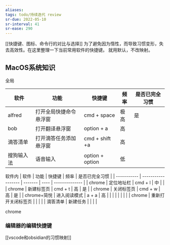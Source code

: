 ```yaml
---
aliases: 
tags: todo/持续迭代 review
sr-due: 2022-05-10
sr-interval: 41
sr-ease: 290
---
```


[[快捷键、图标、命令行的对比与选择]]
为了避免因为惰性，而导致习惯变形，失去高效性。在这里整理一下当前常用软件的快捷键。
就用默认，不改映射。

## MacOS系统知识

全局

| 软件       | 功能                   | 快捷键          | 频率 | 是否已完全习惯 |
| ---------- | ---------------------- | --------------- | ---- | -------------- |
| alfred     | 打开全局快捷命令悬浮窗 | cmd + space     | 极高 | 是             |
| bob        | 打开翻译悬浮窗         | option + a      | 高   |                |
| 滴答清单   | 打开滴答任务添加悬浮窗 | cmd + shift +a  | 高   |                |
| 搜狗输入法 | 语音输入               | option + option | 低   |                |

软件内
| 软件        | 功能               | 快捷键  | 频率 | 是否已完全习惯 |
| ----------- | ------------------ | ------- | ---- | -------------- |
| chrome      | 定位地址栏         | cmd + l | 中   |                |
| chrome      | 新建标签页         | cmd + t | 高   | 是             |
| chrome      | 关闭标签页         | cmd + w | 高   | 是             |
| chrome+简悦 | 进入阅读模式       | a + a   | 高     |                |
|             |                    |         |      |                |
| chrome      | 重新打开关闭标签页 |         |      |                |
| 滴答清单    | 新建任务           |         |      |                |

chrome

### 编辑器的编辑快捷键

[[vscode和obsidian的习惯映射]]

